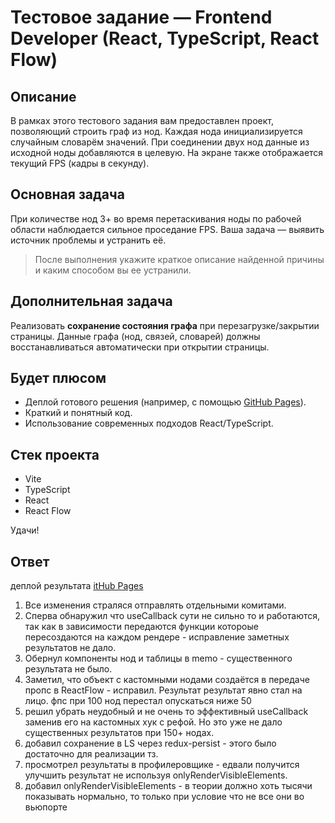 # Тестовое задание — Frontend Developer (React, TypeScript, React Flow)

## Описание

В рамках этого тестового задания вам предоставлен проект, позволяющий строить граф из нод.
Каждая нода инициализируется случайным словарём значений. При соединении двух нод данные из исходной ноды добавляются в целевую.
На экране также отображается текущий FPS (кадры в секунду).

## Основная задача

При количестве нод 3+ во время перетаскивания ноды по рабочей области наблюдается сильное проседание FPS.
Ваша задача — выявить источник проблемы и устранить её.

> После выполнения укажите краткое описание найденной причины и каким способом вы ее устранили.

## Дополнительная задача

Реализовать **сохранение состояния графа** при перезагрузке/закрытии страницы.
Данные графа (нод, связей, словарей) должны восстанавливаться автоматически при открытии страницы.

## Будет плюсом

* Деплой готового решения (например, с помощью [GitHub Pages](https://pages.github.com/)).
* Краткий и понятный код.
* Использование современных подходов React/TypeScript.

## Стек проекта

* Vite
* TypeScript
* React
* React Flow

Удачи!


## Ответ

деплой результата [itHub Pages](https://alexandrmihailovich.github.io/test_task_0406/)

1. Все изменения страляся отправлять отдельными комитами.
2. Сперва обнаружил что useCallback сути не сильно то и работаются, так как в зависимости передаются функции котороые пересоздаются на каждом рендере - исправление заметных результатов не дало.
3. Обернул компоненты нод и таблицы в memo - существенного результата не было.
4. Заметил, что объект с кастомными нодами создаётся в передаче пропс в ReactFlow - исправил. Результат результат явно стал на лицо. фпс при 100 нод перестал опускаться ниже 50
5. решил убрать неудобный и не очень то эффективный useCallback заменив его на кастомных хук с рефой. Но это уже не дало существенных результатов при 150+ нодах.
6. добавил сохранение в LS через redux-persist - этого было достаточно для реализации тз.
7. просмотрел результаты в профилеровщике - едвали получится улучшить результат не используя onlyRenderVisibleElements.
8. добавил onlyRenderVisibleElements - в теории должно хоть тысячи показывать нормально, то только при условие что не все они во вьюпорте